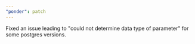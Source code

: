 ```yaml
---
"ponder": patch
---
```


Fixed an issue leading to "could not determine data type of parameter" for some postgres versions.

